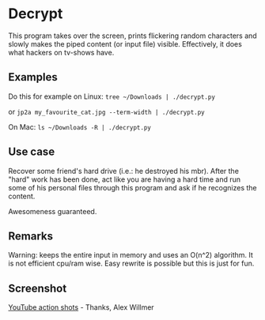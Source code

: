 # Decrypt
This program takes over the screen, prints flickering random characters and slowly makes the piped content (or input file) visible. Effectively, it does what hackers on tv-shows have.

## Examples

Do this for example on Linux:
```tree ~/Downloads | ./decrypt.py```

or
```jp2a my_favourite_cat.jpg --term-width | ./decrypt.py```

On Mac:
```ls ~/Downloads -R | ./decrypt.py```


## Use case

Recover some friend's hard drive (i.e.: he destroyed his mbr). After the "hard" work has been done, act like you are having a hard time and run some of his personal files through this program and ask if he recognizes the content.

Awesomeness guaranteed.


## Remarks

Warning: keeps the entire input in memory and uses an O(n^2) algorithm. It is not efficient cpu/ram wise. Easy rewrite is possible but this is just for fun.


## Screenshot

<a href="http://www.youtube.com/watch?v=DoDoOtlomsM">YouTube action shots</a> - Thanks, Alex Willmer
